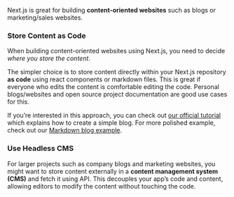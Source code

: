 Next.js is great for building **content-oriented websites** such as blogs or marketing/sales websites.

### Store Content as Code

When building content-oriented websites using Next.js, you need to decide _where you store the content_.

The simpler choice is to store content directly within your Next.js repository **as code** using react components or markdown files. This is great if everyone who edits the content is comfortable editing the code. Personal blogs/websites and open source project documentation are good use cases for this.

If you’re interested in this approach, you can check out [our official tutorial](/learn/basics/create-nextjs-app) which explains how to create a simple blog. For more polished example, check out our [Markdown blog example](/examples/blog-headless-cms/blog-starter).

### Use Headless CMS

For larger projects such as company blogs and marketing websites, you might want to store content externally in a **content management system (CMS)** and fetch it using API. This decouples your app’s code and content, allowing editors to modify the content without touching the code.
